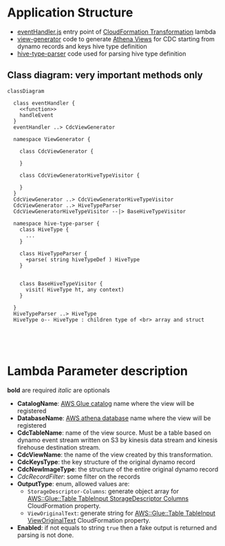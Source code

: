 # Application Structure

- [eventHandler.js](./eventHandler.js) entry point of 
  [CloudFormation Transformation](https://docs.aws.amazon.com/AWSCloudFormation/latest/UserGuide/template-macros.html) 
  lambda
- [view-generator](./view-generator/) code to generate 
  [Athena Views](https://docs.aws.amazon.com/athena/latest/ug/views.html) for CDC starting 
  from dynamo records and keys hive type definition
- [hive-type-parser](./hive-type-parser/) code used for parsing hive type definition

## Class diagram: very important methods only
```mermaid
classDiagram
  
  class eventHandler {
    <<function>>
    handleEvent
  }
  eventHandler ..> CdcViewGenerator

  namespace ViewGenerator {

    class CdcViewGenerator {

    }

    class CdcViewGeneratorHiveTypeVisitor {
      
    }
  }
  CdcViewGenerator ..> CdcViewGeneratorHiveTypeVisitor
  CdcViewGenerator ..> HiveTypeParser
  CdcViewGeneratorHiveTypeVisitor --|> BaseHiveTypeVisitor

  namespace hive-type-parser {
    class HiveType {
      ...
    }

    class HiveTypeParser {
      +parse( string hiveTypeDef ) HiveType
    }
    

    class BaseHiveTypeVisitor {
      visit( HiveType ht, any context)
    }
    
  }
  HiveTypeParser ..> HiveType
  HiveType o-- HiveType : children type of <br> array and struct

  



```


# Lambda Parameter description
__bold__ are required _italic_ are optionals

- __CatalogName__: [AWS Glue catalog](https://docs.aws.amazon.com/athena/latest/ug/querying-glue-catalog.html) 
  name where the view will be registered
- __DatabaseName__: [AWS athena database](https://docs.aws.amazon.com/athena/latest/ug/understanding-tables-databases-and-the-data-catalog.html) 
  name where the view will be registered
- __CdcTableName__: name of the view source. Must be a table based on dynamo event stream 
  written on S3 by kinesis data stream and kinesis firehouse destination stream.
- __CdcViewName__: the name of the view created by this transformation.
- __CdcKeysType__: the key structure of the original dynamo record
- __CdcNewImageType__: the structure of the entire original dynamo record
- _CdcRecordFilter_: some filter on the records
- __OutputType__: enum, allowed values are:
  - ```StorageDescriptor-Columns```: generate object array for 
    [AWS::Glue::Table TableInput StorageDescriptor Columns](https://docs.aws.amazon.com/AWSCloudFormation/latest/UserGuide/aws-properties-glue-table-storagedescriptor.html#cfn-glue-table-storagedescriptor-columns)
    CloudFormation property.
  - ```ViewOriginalText```: generate string for
    [AWS::Glue::Table TableInput ViewOriginalText](https://docs.aws.amazon.com/AWSCloudFormation/latest/UserGuide/aws-properties-glue-table-tableinput.html#cfn-glue-table-tableinput-vieworiginaltext)
    CloudFormation property.
- __Enabled__: if not equals to string ```true``` then a fake output is returned and parsing is not done.

